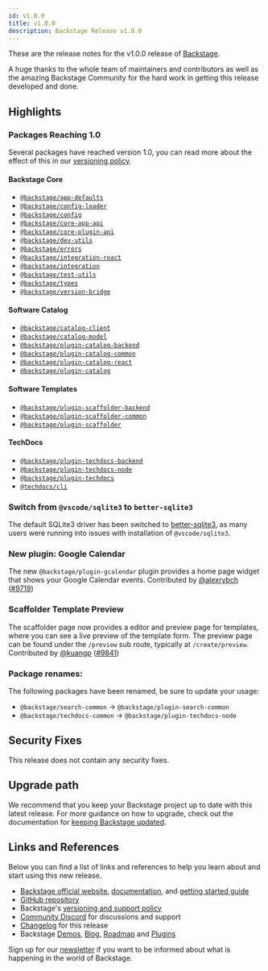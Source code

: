 ```yaml
---
id: v1.0.0
title: v1.0.0
description: Backstage Release v1.0.0
---
```


These are the release notes for the v1.0.0 release of [Backstage](https://backstage.io/).

A huge thanks to the whole team of maintainers and contributors as well as the amazing Backstage Community for the hard work in getting this release developed and done.

## Highlights

### Packages Reaching 1.0

Several packages have reached version 1.0, you can read more about the effect of this in our [versioning policy](https://backstage.io/docs/overview/versioning-policy).

#### Backstage Core

- [`@backstage/app-defaults`](https://www.npmjs.com/package/@backstage/app-defaults)
- [`@backstage/config-loader`](https://www.npmjs.com/package/@backstage/config-loader)
- [`@backstage/config`](https://www.npmjs.com/package/@backstage/config)
- [`@backstage/core-app-api`](https://www.npmjs.com/package/@backstage/core-app-api)
- [`@backstage/core-plugin-api`](https://www.npmjs.com/package/@backstage/core-plugin-api)
- [`@backstage/dev-utils`](https://www.npmjs.com/package/@backstage/dev-utils)
- [`@backstage/errors`](https://www.npmjs.com/package/@backstage/errors)
- [`@backstage/integration-react`](https://www.npmjs.com/package/@backstage/integration-react)
- [`@backstage/integration`](https://www.npmjs.com/package/@backstage/integration)
- [`@backstage/test-utils`](https://www.npmjs.com/package/@backstage/test-utils)
- [`@backstage/types`](https://www.npmjs.com/package/@backstage/types)
- [`@backstage/version-bridge`](https://www.npmjs.com/package/@backstage/version-bridge)

#### Software Catalog

- [`@backstage/catalog-client`](https://www.npmjs.com/package/@backstage/catalog-client)
- [`@backstage/catalog-model`](https://www.npmjs.com/package/@backstage/catalog-model)
- [`@backstage/plugin-catalog-backend`](https://www.npmjs.com/package/@backstage/plugin-catalog-backend)
- [`@backstage/plugin-catalog-common`](https://www.npmjs.com/package/@backstage/plugin-catalog-common)
- [`@backstage/plugin-catalog-react`](https://www.npmjs.com/package/@backstage/plugin-catalog-react)
- [`@backstage/plugin-catalog`](https://www.npmjs.com/package/@backstage/plugin-catalog)

#### Software Templates

- [`@backstage/plugin-scaffolder-backend`](https://www.npmjs.com/package/@backstage/plugin-scaffolder-backend)
- [`@backstage/plugin-scaffolder-common`](https://www.npmjs.com/package/@backstage/plugin-scaffolder-common)
- [`@backstage/plugin-scaffolder`](https://www.npmjs.com/package/@backstage/plugin-scaffolder)

#### TechDocs

- [`@backstage/plugin-techdocs-backend`](https://www.npmjs.com/package/@backstage/plugin-techdocs-backend)
- [`@backstage/plugin-techdocs-node`](https://www.npmjs.com/package/@backstage/plugin-techdocs-node)
- [`@backstage/plugin-techdocs`](https://www.npmjs.com/package/@backstage/plugin-techdocs)
- [`@techdocs/cli`](https://www.npmjs.com/package/@techdocs/cli)

### Switch from `@vscode/sqlite3` to `better-sqlite3`

The default SQLite3 driver has been switched to [better-sqlite3](https://github.com/JoshuaWise/better-sqlite3), as many users were running into issues with installation of `@vscode/sqlite3`.

### New plugin: Google Calendar

The new `@backstage/plugin-gcalendar` plugin provides a home page widget that shows your Google Calendar events. Contributed by [@alexrybch](https://github.com/alexrybch) ([#9719](https://github.com/backstage/backstage/pull/9719))

### Scaffolder Template Preview

The scaffolder page now provides a editor and preview page for templates, where you can see a live preview of the template form. The preview page can be found under the `/preview` sub route, typically at `/create/preview`. Contributed by [@kuangp](https://github.com/kuangp) ([#9841](https://github.com/backstage/backstage/pull/9841))

### Package renames:

The following packages have been renamed, be sure to update your usage:

- `@backstage/search-common` -> `@backstage/plugin-search-common`
- `@backstage/techdocs-common` -> `@backstage/plugin-techdocs-node`

## Security Fixes

This release does not contain any security fixes.

## Upgrade path

We recommend that you keep your Backstage project up to date with this latest release. For more guidance on how to upgrade, check out the documentation for [keeping Backstage updated](https://backstage.io/docs/getting-started/keeping-backstage-updated).

## Links and References

Below you can find a list of links and references to help you learn about and start using this new release.

- [Backstage official website](https://backstage.io/), [documentation](https://backstage.io/docs/), and [getting started guide](https://backstage.io/docs/getting-started/)
- [GitHub repository](https://github.com/backstage/backstage)
- Backstage's [versioning and support policy](https://backstage.io/docs/overview/versioning-policy)
- [Community Discord](https://discord.gg/bFESRKVt) for discussions and support
- [Changelog](https://github.com/backstage/backstage/releases/tag/v1.0.0) for this release
- Backstage [Demos](https://backstage.io/demos), [Blog](https://backstage.io/blog), [Roadmap](https://backstage.io/docs/overview/roadmap) and [Plugins](https://backstage.io/plugins)

Sign up for our [newsletter](https://mailchi.mp/spotify/backstage-community) if you want to be informed about what is happening in the world of Backstage.
